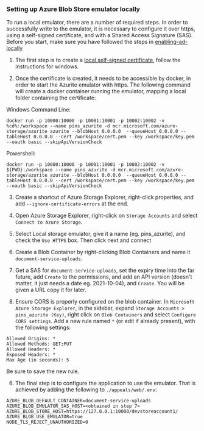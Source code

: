 ### Setting up Azure Blob Store emulator locally

To run a local emulator, there are a number of required steps. In order to successfully write to the emulator, it is necessary to configure it over https, using a self-signed certificate, and with a Shared Access Signature (SAS). Before you start, make sure you have followed the steps in [enabling-ad-locally](./enabling-ad-locally.md)

1. The first step is to create a [local self-signed certificate](./self-signed-ssl.md), follow the instructions for windows.

2. Once the certificate is created, it needs to be accessible by docker, in order to start the Azurite emulator with https. The following command will create a docker container running the emulator, mapping a local folder containing the certificate:

Windows Command Line:

```
docker run -p 10000:10000 -p 10001:10001 -p 10002:10002 -v %cd%:/workspace --name pins_azurite -d mcr.microsoft.com/azure-storage/azurite azurite --blobHost 0.0.0.0  --queueHost 0.0.0.0 --tableHost 0.0.0.0 --cert /workspace/cert.pem --key /workspace/key.pem --oauth basic --skipApiVersionCheck
```

Powershell:

```
docker run -p 10000:10000 -p 10001:10001 -p 10002:10002 -v ${PWD}:/workspace --name pins_azurite -d mcr.microsoft.com/azure-storage/azurite azurite --blobHost 0.0.0.0  --queueHost 0.0.0.0 --tableHost 0.0.0.0 --cert /workspace/cert.pem --key /workspace/key.pem --oauth basic --skipApiVersionCheck
```

3. Create a shortcut of Azure Storage Explorer, right-click properties, and add `--ignore-certificate-errors` at the end.

4. Open Azure Storage Explorer, right-click on `Storage Accounts` and select `Connect to Azure Storage`.
5. Select Local storage emulator, give it a name (eg. pins_azurite), and check the `Use HTTPS` box. Then click next and connect
6. Create a Blob Container by right-clicking Blob Containers and name it `document-service-uploads`.
7. Get a SAS for `document-service-uploads`, set the expiry time into the far future, add `Create` to the permissions, and add an API version (doesn't matter, it just needs a date eg. 2021-10-04), and `Create`. You will be given a URL copy it for later.
8. Ensure CORS is properly configured on the blob container. In `Microsoft Azure Storage Explorer`, in the sidebar, expand `Storage Accounts > pins_azurite (Key)`, right click on `Blob Containers` and select `Configure CORS settings`. Add a new rule named `*` (or edit if already present), with the following settings:

```
Allowed Origins: *
Allowed Methods: GET;PUT
Allowed Headers: *
Exposed Headers: *
Max Age (in seconds): 5
```

Be sure to save the new rule.

6. The final step is to configure the application to use the emulator. That is achieved by adding the following to `./appeals/web/.env`:

```
AZURE_BLOB_DEFAULT_CONTAINER=document-service-uploads
AZURE_BLOB_EMULATOR_SAS_HOST=<obtained in step 7>
AZURE_BLOB_STORE_HOST=https://127.0.0.1:10000/devstoreaccount1/
AZURE_BLOB_USE_EMULATOR=true
NODE_TLS_REJECT_UNAUTHORIZED=0
```
